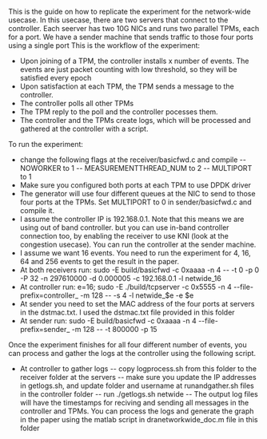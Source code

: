 This is the guide on how to replicate the experiment for the network-wide usecase.
In this usecase, there are two servers that connect to the controller.
Each seerver has two 10G NICs and runs two parallel TPMs, each for a port.
We have a sender machine that sends traffic to those four ports using a single port
This is the workflow of the experiment:
- Upon joining of a TPM, the controller installs x number of events. The events are just packet counting with low threshold, so they will be satisfied every epoch
- Upon satisfaction at each TPM, the TPM sends a message to the controller.
- The controller polls all other TPMs
- The TPM reply to the poll and the controller pocesses them. 
- The controller and the TPMs create logs, which will be processed and gathered at the controller with a script.

To run the experiment:
- change the following flags at the receiver/basicfwd.c and compile
-- NOWORKER to 1
-- MEASUREMENTTHREAD_NUM to 2
-- MULTIPORT to 1
- Make sure you configured both ports at each TPM to use DPDK driver
- The generator will use four different queues at the NIC to send to those four ports at the TPMs. Set MULTIPORT to 0 in sender/basicfwd.c and compile it.
- I assume the controller IP is 192.168.0.1. Note that this means we are using out of band controller. but you can use in-band controller connection too, by enabling the receiver to use KNI (look at the congestion usecase). You can run the controller at the sender machine.
- I assume we want 16 events. You need to run the experiment for 4, 16, 64 and 256 events to get the result in the paper.
- At both receivers run:  sudo -E build/basicfwd -c 0xaaaa -n 4 -- -t 0 -p 0 -P 32 -n 297610000 -d 0.000005 -c 192.168.0.1 -l netwide_16
- At controller run: e=16; sudo -E ./build/tcpserver -c 0x5555 -n 4 --file-prefix=controller_ -m 128 -- -s 4 -l netwide_$e -e $e
- At sender you need to set the MAC address of the four ports at servers in the dstmac.txt. I used the dstmac.txt file provided in this folder
- At sender run: sudo -E build/basicfwd -c 0xaaaa -n 4  --file-prefix=sender_ -m 128 -- -t 800000 -p 15

Once the experiment finishes for all four different number of events, you can process and gather the logs at the controller using the following script.  
- At controller to gather logs
-- copy logprocess.sh from this folder to the receiver folder at the servers
-- make sure you update the IP addresses in getlogs.sh, and update folder and username at runandgather.sh files in the controller folder
-- run ./getlogs.sh netwide
-- The output log files will have the timestamps for reciving and sending all messages in the controller and TPMs. You can process the logs and generate the graph in the paper using the matlab script in dranetworkwide_doc.m file in this folder
